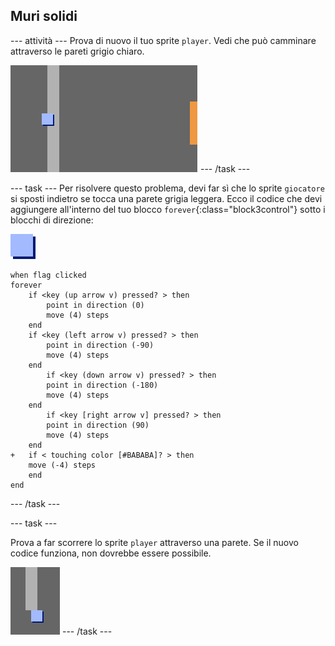 ## Muri solidi

\--- attività \--- Prova di nuovo il tuo sprite `player`. Vedi che può camminare attraverso le pareti grigio chiaro.

![schermata](images/world-walls.png) \--- /task \---

\--- task \--- Per risolvere questo problema, devi far sì che lo sprite `giocatore` si sposti indietro se tocca una parete grigia leggera. Ecco il codice che devi aggiungere all'interno del tuo blocco `forever`{:class="block3control"} sotto i blocchi di direzione:

![player](images/player.png)

```blocks3
when flag clicked
forever
    if <key (up arrow v) pressed? > then
        point in direction (0)
        move (4) steps
    end
    if <key (left arrow v) pressed? > then
        point in direction (-90)
        move (4) steps
    end
        if <key (down arrow v) pressed? > then
        point in direction (-180)
        move (4) steps
    end
        if <key [right arrow v] pressed? > then
        point in direction (90)
        move (4) steps
    end
+   if < touching color [#BABABA]? > then
    move (-4) steps
    end
end
```

\--- /task \---

\--- task \---

Prova a far scorrere lo sprite `player` attraverso una parete. Se il nuovo codice funziona, non dovrebbe essere possibile.

![screenshot](images/world-walls-test.png) \--- /task \---
